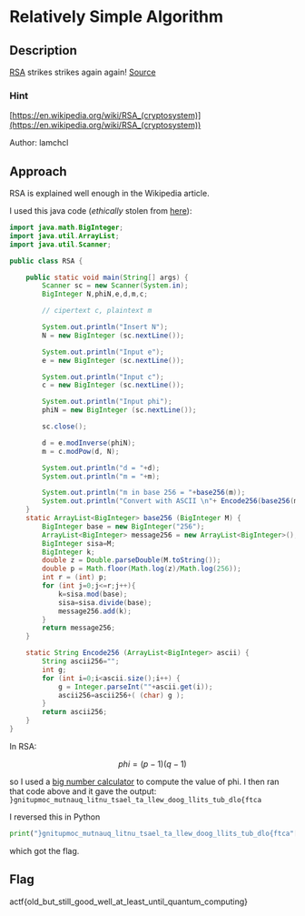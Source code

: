# Relatively Simple Algorithm

## Description

[RSA](./rsa.txt) strikes strikes again again! [Source](./rsa.py)

### Hint

[https://en.wikipedia.org/wiki/RSA_(cryptosystem)](https://en.wikipedia.org/wiki/RSA_(cryptosystem))

Author: lamchcl

## Approach

RSA is explained well enough in the Wikipedia article.

I used this java code (*ethically* stolen from [here](https://crypto.stackexchange.com/questions/19915/rsa-decryption-given-n-e-and-phin)):

```java
import java.math.BigInteger;
import java.util.ArrayList;
import java.util.Scanner;

public class RSA {

    public static void main(String[] args) {
        Scanner sc = new Scanner(System.in);
        BigInteger N,phiN,e,d,m,c;

        // cipertext c, plaintext m

        System.out.println("Insert N");
        N = new BigInteger (sc.nextLine());

        System.out.println("Input e");
        e = new BigInteger (sc.nextLine());

        System.out.println("Input c");
        c = new BigInteger (sc.nextLine());

        System.out.println("Input phi");
        phiN = new BigInteger (sc.nextLine());

        sc.close();

        d = e.modInverse(phiN);
        m = c.modPow(d, N);

        System.out.println("d = "+d);           
        System.out.println("m = "+m);

        System.out.println("m in base 256 = "+base256(m));
        System.out.println("Convert with ASCII \n"+ Encode256(base256(m)));
    }
    static ArrayList<BigInteger> base256 (BigInteger M) {
        BigInteger base = new BigInteger("256");
        ArrayList<BigInteger> message256 = new ArrayList<BigInteger>();
        BigInteger sisa=M;
        BigInteger k;
        double z = Double.parseDouble(M.toString());
        double p = Math.floor(Math.log(z)/Math.log(256));
        int r = (int) p;
        for (int j=0;j<=r;j++){
            k=sisa.mod(base);
            sisa=sisa.divide(base);
            message256.add(k);
        }
        return message256;
    }

    static String Encode256 (ArrayList<BigInteger> ascii) {
        String ascii256="";
        int g;
        for (int i=0;i<ascii.size();i++) {
            g = Integer.parseInt(""+ascii.get(i));
            ascii256=ascii256+( (char) g );
        }
        return ascii256;
    }
}
```

In RSA:

$$
phi = (p - 1)(q - 1)
$$

so I used a [big number calculator](https://www.calculator.net/big-number-calculator.html?cx=11556895667671057477200219387242513875610589005594481832449286005570409920461121505578566298354611080750154513073654150580136639937876904687126793459819368&cy=9789731420840260962289569924638041579833494812169162102854947552459243338614590024836083625245719375467053459789947717068410632082598060778090631475194566&cp=20&co=multiple) to compute the value of phi. I then ran that code above and it gave the output: `}gnitupmoc_mutnauq_litnu_tsael_ta_llew_doog_llits_tub_dlo{ftca`

I reversed this in Python

```python
print("}gnitupmoc_mutnauq_litnu_tsael_ta_llew_doog_llits_tub_dlo{ftca"[::-1])
```

which got the flag.

## Flag

actf{old_but_still_good_well_at_least_until_quantum_computing}
